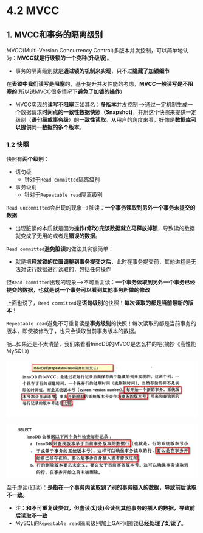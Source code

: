 # 4.2 MVCC

## 1. MVCC和事务的隔离级别

MVCC\(Multi-Version Concurrency Control\)多版本并发控制，可以简单地认为：**MVCC就是行级锁的一个变种\(升级版\)**。

* 事务的隔离级别就是**通过锁的机制来实现**，只不过**隐藏了加锁细节**

在**表锁中我们读写是阻塞**的，基于提升并发性能的考虑，**MVCC一般读写是不阻塞的**\(所以说MVCC很多情况下**避免了加锁的操作**\)

* MVCC实现的**读写不阻塞**正如其名：**多版本**并发控制—&gt;通过一定机制生成一个数据请求**时间点的一致性数据快照（Snapshot\)**，并用这个快照来提供一定级别（**语句级或事务级**）的**一致性读取**。从用户的角度来看，好像是**数据库可以提供同一数据的多个版本**。

### 1.2 快照

快照有**两个级别**：

* 语句级  
  * 针对于`Read committed`隔离级别
* 事务级别  
  * 针对于`Repeatable read`隔离级别

`Read uncommitted`会出现的现象—&gt;脏读：**一个事务读取到另外一个事务未提交的数据**

* 出现脏读的本质就是因为**操作\(修改\)完该数据就立马释放掉锁**，导致读的数据就变成了无用的或者是**错误的数据**。

`Read committed`**避免脏读**的做法其实很简单：

* 就是把**释放锁的位置调整到事务提交之后**，此时在事务提交前，其他进程是无法对该行数据进行读取的，包括任何操作

但`Read committed`出现的现象—&gt;不可重复读：**一个事务读取到另外一个事务已经提交的数据，也就是说一个事务可以看到其他事务所做的修改**

上面也说了，`Read committed`是**语句级别**的快照！**每次读取的都是当前最新的版本**！

`Repeatable read`避免不可重复读是**事务级别**的快照！每次读取的都是当前事务的版本，即使被修改了，也只会读取当前事务版本的数据。

呃…如果还是不太清楚，我们来看看InnoDB的MVCC是怎么样的吧\(摘抄《高性能MySQL》\)

![](../../.gitbook/assets/image%20%286%29.png)

![](../../.gitbook/assets/image%20%2887%29.png)

至于虚读\(幻读\)：**是指在一个事务内读取到了别的事务插入的数据，导致前后读取不一致。**

* 注：**和不可重复读类似，但虚读\(幻读\)会读到其他事务的插入的数据，导致前后读取不一致**
* MySQL的`Repeatable read`隔离级别加上GAP间隙锁**已经处理了幻读了**。



